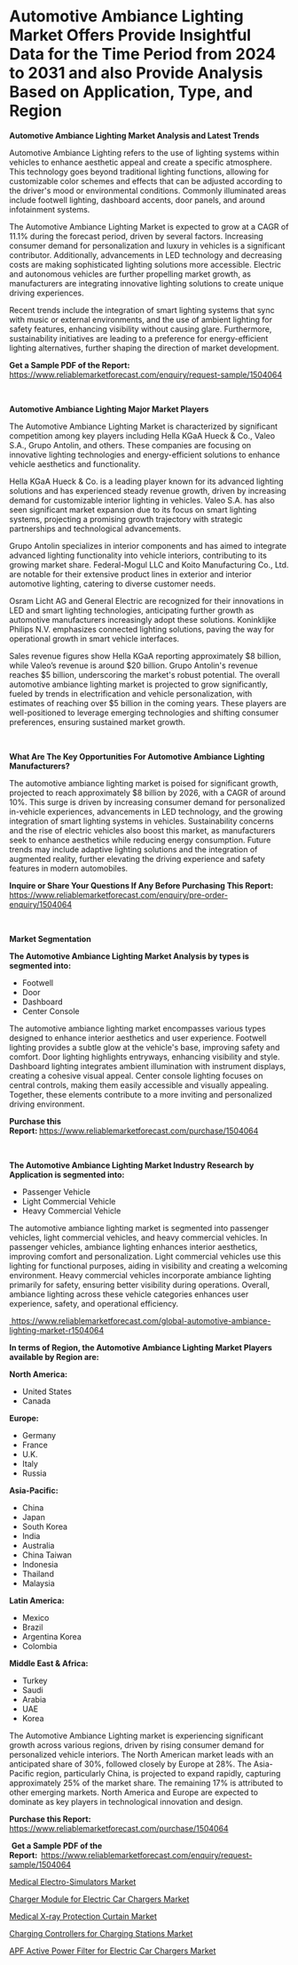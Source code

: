 <p><h1>Automotive Ambiance Lighting Market Offers Provide Insightful Data for the Time Period from 2024 to 2031 and also Provide Analysis Based on Application, Type, and Region</h1></p><p><strong>Automotive Ambiance Lighting Market Analysis and Latest Trends</strong></p>
<p><p>Automotive Ambiance Lighting refers to the use of lighting systems within vehicles to enhance aesthetic appeal and create a specific atmosphere. This technology goes beyond traditional lighting functions, allowing for customizable color schemes and effects that can be adjusted according to the driver's mood or environmental conditions. Commonly illuminated areas include footwell lighting, dashboard accents, door panels, and around infotainment systems. </p><p>The Automotive Ambiance Lighting Market is expected to grow at a CAGR of 11.1% during the forecast period, driven by several factors. Increasing consumer demand for personalization and luxury in vehicles is a significant contributor. Additionally, advancements in LED technology and decreasing costs are making sophisticated lighting solutions more accessible. Electric and autonomous vehicles are further propelling market growth, as manufacturers are integrating innovative lighting solutions to create unique driving experiences. </p><p>Recent trends include the integration of smart lighting systems that sync with music or external environments, and the use of ambient lighting for safety features, enhancing visibility without causing glare. Furthermore, sustainability initiatives are leading to a preference for energy-efficient lighting alternatives, further shaping the direction of market development.</p></p>
<p><strong>Get a Sample PDF of the Report:&nbsp;</strong> <a href="https://www.reliablemarketforecast.com/enquiry/request-sample/1504064?utm_campaign=1097&utm_medium=2&utm_source=Github&utm_content=ia&utm_term=08122024&utm_id=automotive-ambiance-lighting">https://www.reliablemarketforecast.com/enquiry/request-sample/1504064</a></p>
<p>&nbsp;</p>
<p><strong>Automotive Ambiance Lighting Major Market Players</strong></p>
<p><p>The Automotive Ambiance Lighting Market is characterized by significant competition among key players including Hella KGaA Hueck & Co., Valeo S.A., Grupo Antolin, and others. These companies are focusing on innovative lighting technologies and energy-efficient solutions to enhance vehicle aesthetics and functionality.</p><p>Hella KGaA Hueck & Co. is a leading player known for its advanced lighting solutions and has experienced steady revenue growth, driven by increasing demand for customizable interior lighting in vehicles. Valeo S.A. has also seen significant market expansion due to its focus on smart lighting systems, projecting a promising growth trajectory with strategic partnerships and technological advancements.</p><p>Grupo Antolin specializes in interior components and has aimed to integrate advanced lighting functionality into vehicle interiors, contributing to its growing market share. Federal-Mogul LLC and Koito Manufacturing Co., Ltd. are notable for their extensive product lines in exterior and interior automotive lighting, catering to diverse customer needs.</p><p>Osram Licht AG and General Electric are recognized for their innovations in LED and smart lighting technologies, anticipating further growth as automotive manufacturers increasingly adopt these solutions. Koninklijke Philips N.V. emphasizes connected lighting solutions, paving the way for operational growth in smart vehicle interfaces.</p><p>Sales revenue figures show Hella KGaA reporting approximately $8 billion, while Valeo’s revenue is around $20 billion. Grupo Antolin's revenue reaches $5 billion, underscoring the market's robust potential. The overall automotive ambiance lighting market is projected to grow significantly, fueled by trends in electrification and vehicle personalization, with estimates of reaching over $5 billion in the coming years. These players are well-positioned to leverage emerging technologies and shifting consumer preferences, ensuring sustained market growth.</p></p>
<p>&nbsp;</p>
<p><strong>What Are The Key Opportunities For Automotive Ambiance Lighting Manufacturers?</strong></p>
<p><p>The automotive ambiance lighting market is poised for significant growth, projected to reach approximately $8 billion by 2026, with a CAGR of around 10%. This surge is driven by increasing consumer demand for personalized in-vehicle experiences, advancements in LED technology, and the growing integration of smart lighting systems in vehicles. Sustainability concerns and the rise of electric vehicles also boost this market, as manufacturers seek to enhance aesthetics while reducing energy consumption. Future trends may include adaptive lighting solutions and the integration of augmented reality, further elevating the driving experience and safety features in modern automobiles.</p></p>
<p><strong>Inquire or Share Your Questions If Any Before Purchasing This Report:</strong> <a href="https://www.reliablemarketforecast.com/enquiry/pre-order-enquiry/1504064?utm_campaign=1097&utm_medium=2&utm_source=Github&utm_content=ia&utm_term=08122024&utm_id=automotive-ambiance-lighting">https://www.reliablemarketforecast.com/enquiry/pre-order-enquiry/1504064</a></p>
<p>&nbsp;</p>
<p><strong>Market Segmentation</strong></p>
<p><strong>The Automotive Ambiance Lighting Market Analysis by types is segmented into:</strong></p>
<p><ul><li>Footwell</li><li>Door</li><li>Dashboard</li><li>Center Console</li></ul></p>
<p><p>The automotive ambiance lighting market encompasses various types designed to enhance interior aesthetics and user experience. Footwell lighting provides a subtle glow at the vehicle's base, improving safety and comfort. Door lighting highlights entryways, enhancing visibility and style. Dashboard lighting integrates ambient illumination with instrument displays, creating a cohesive visual appeal. Center console lighting focuses on central controls, making them easily accessible and visually appealing. Together, these elements contribute to a more inviting and personalized driving environment.</p></p>
<p><strong>Purchase this Report:&nbsp;</strong><a href="https://www.reliablemarketforecast.com/purchase/1504064?utm_campaign=1097&utm_medium=2&utm_source=Github&utm_content=ia&utm_term=08122024&utm_id=automotive-ambiance-lighting">https://www.reliablemarketforecast.com/purchase/1504064</a></p>
<p>&nbsp;</p>
<p><strong>The Automotive Ambiance Lighting Market Industry Research by Application is segmented into:</strong></p>
<p><ul><li>Passenger Vehicle</li><li>Light Commercial Vehicle</li><li>Heavy Commercial Vehicle</li></ul></p>
<p><p>The automotive ambiance lighting market is segmented into passenger vehicles, light commercial vehicles, and heavy commercial vehicles. In passenger vehicles, ambiance lighting enhances interior aesthetics, improving comfort and personalization. Light commercial vehicles use this lighting for functional purposes, aiding in visibility and creating a welcoming environment. Heavy commercial vehicles incorporate ambiance lighting primarily for safety, ensuring better visibility during operations. Overall, ambiance lighting across these vehicle categories enhances user experience, safety, and operational efficiency.</p></p>
<p><a href="https://www.reliablemarketforecast.com/global-automotive-ambiance-lighting-market-r1504064?utm_campaign=1097&utm_medium=2&utm_source=Github&utm_content=ia&utm_term=08122024&utm_id=automotive-ambiance-lighting">&nbsp;https://www.reliablemarketforecast.com/global-automotive-ambiance-lighting-market-r1504064</a></p>
<p><strong>In terms of Region, the Automotive Ambiance Lighting Market Players available by Region are:</strong></p>
<p>
    <p> <strong> North America: </strong>
        <ul>
            <li>United States</li>
            <li>Canada</li>
        </ul>
        </p> 
    <p> <strong> Europe: </strong>
        <ul>
            <li>Germany</li>
            <li>France</li>
            <li>U.K.</li>
            <li>Italy</li>
            <li>Russia</li>
        </ul>
        </p> 
    <p> <strong> Asia-Pacific: </strong>
        <ul>
            <li>China</li>
            <li>Japan</li>
            <li>South Korea</li>
            <li>India</li>
            <li>Australia</li>
            <li>China Taiwan</li>
            <li>Indonesia</li>
            <li>Thailand</li>
            <li>Malaysia</li>
        </ul>
        </p> 
    <p> <strong> Latin America: </strong>
        <ul>
            <li>Mexico</li>
            <li>Brazil</li>
            <li>Argentina Korea</li>
            <li>Colombia</li>
        </ul>
        </p> 
    <p> <strong> Middle East & Africa: </strong>
        <ul>
            <li>Turkey</li>
            <li>Saudi</li>
            <li>Arabia</li>
            <li>UAE</li>
            <li>Korea</li>
        </ul>
    </p>
    </p>
<p><p>The Automotive Ambiance Lighting market is experiencing significant growth across various regions, driven by rising consumer demand for personalized vehicle interiors. The North American market leads with an anticipated share of 30%, followed closely by Europe at 28%. The Asia-Pacific region, particularly China, is projected to expand rapidly, capturing approximately 25% of the market share. The remaining 17% is attributed to other emerging markets. North America and Europe are expected to dominate as key players in technological innovation and design.</p></p>
<p><strong>Purchase this Report: </strong><a href="https://www.reliablemarketforecast.com/purchase/1504064?utm_campaign=1097&utm_medium=2&utm_source=Github&utm_content=ia&utm_term=08122024&utm_id=automotive-ambiance-lighting">https://www.reliablemarketforecast.com/purchase/1504064</a></p>
<p>&nbsp;<strong>Get a Sample PDF of the Report:&nbsp;&nbsp;</strong><a href="https://www.reliablemarketforecast.com/enquiry/request-sample/1504064?utm_campaign=1097&utm_medium=2&utm_source=Github&utm_content=ia&utm_term=08122024&utm_id=automotive-ambiance-lighting">https://www.reliablemarketforecast.com/enquiry/request-sample/1504064</a></p>
<p><strong></strong></p>
<p><p><a href="https://github.com/lashaunm5st/Market-Research-Report-List-1/blob/main/medical-electro-simulators-market.md?utm_campaign=1097&utm_medium=2&utm_source=Github&utm_content=ia&utm_term=08122024&utm_id=automotive-ambiance-lighting">Medical Electro-Simulators Market</a></p><p><a href="https://www.linkedin.com/pulse/impressive-size-global-charger-module-electric-car-chargers-u7khc?utm_campaign=1097&utm_medium=2&utm_source=Github&utm_content=ia&utm_term=08122024&utm_id=automotive-ambiance-lighting">Charger Module for Electric Car Chargers Market</a></p><p><a href="https://github.com/kimberjam0i/Market-Research-Report-List-1/blob/main/medical-x-ray-protection-curtain-market.md?utm_campaign=1097&utm_medium=2&utm_source=Github&utm_content=ia&utm_term=08122024&utm_id=automotive-ambiance-lighting">Medical X-ray Protection Curtain Market</a></p><p><a href="https://www.linkedin.com/pulse/navigating-competitive-landscape-charging-controllers-stations-qubne?utm_campaign=1097&utm_medium=2&utm_source=Github&utm_content=ia&utm_term=08122024&utm_id=automotive-ambiance-lighting">Charging Controllers for Charging Stations Market</a></p><p><a href="https://www.linkedin.com/pulse/apf-active-power-filter-electric-car-chargers-market-hmdfc?utm_campaign=1097&utm_medium=2&utm_source=Github&utm_content=ia&utm_term=08122024&utm_id=automotive-ambiance-lighting">APF Active Power Filter for Electric Car Chargers Market</a></p></p>